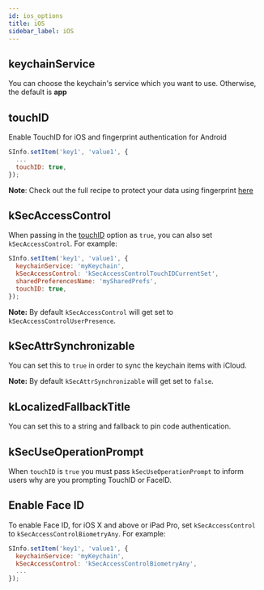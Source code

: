 ```yaml
---
id: ios_options
title: iOS
sidebar_label: iOS
---
```


## keychainService

You can choose the keychain's service which you want to use. Otherwise, the default is **app**

## touchID

Enable TouchID for iOS and fingerprint authentication for Android

```javascript
SInfo.setItem('key1', 'value1', {
  ...
  touchID: true,
});
```

**Note**: Check out the full recipe to protect your data using fingerprint [here](/docs/protectingWithFingerprint)

## kSecAccessControl

When passing in the [touchID](#touchID) option as `true`, you can also set `kSecAccessControl`. For example:


```javascript
SInfo.setItem('key1', 'value1', {
  keychainService: 'myKeychain',
  kSecAccessControl: 'kSecAccessControlTouchIDCurrentSet',
  sharedPreferencesName: 'mySharedPrefs',
  touchID: true,
});
```

**Note:** By default `kSecAccessControl` will get set to `kSecAccessControlUserPresence`.

## kSecAttrSynchronizable

You can set this to `true` in order to sync the keychain items with iCloud.

**Note:** By default `kSecAttrSynchronizable` will get set to `false`.

## kLocalizedFallbackTitle

You can set this to a string and fallback to pin code authentication.

## kSecUseOperationPrompt

When `touchID` is `true` you must pass `kSecUseOperationPrompt` to inform users why are you prompting TouchID or FaceID.

## Enable Face ID

To enable Face ID, for iOS X and above or iPad Pro, set `kSecAccessControl` to `kSecAccessControlBiometryAny`. For example:

```javascript
SInfo.setItem('key1', 'value1', {
  keychainService: 'myKeychain',
  kSecAccessControl: 'kSecAccessControlBiometryAny',
  ...
});
```